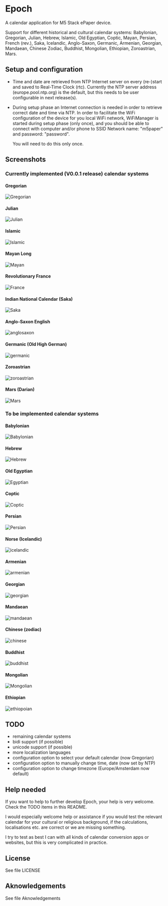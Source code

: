# Epoch

A calendar application for M5 Stack ePaper device.

Support for different historical and cultural calendar systems: Babylonian, Gregorian, Julian, Hebrew, Islamic, Old Egyptian, Coptic, Mayan, Persian, French (rev.), Saka, Icelandic, Anglo-Saxon, Germanic, Armenian, Georgian, Mandaean, Chinese Zodiac, Buddhist, Mongolian, Ethiopian, Zoroastrian, Mars.

## Setup and configuration

* Time and date are retrieved from NTP Internet server on every (re-)start and saved to Real-Time Clock (rtc).
  Currently the NTP server address (europe.pool.ntp.org) is the default, but this needs to be user
  configurable in next release(s).
* During setup phase an Internet connection is needed in order to retrieve correct date and time via NTP.
  In order to facilitate the WiFi configuration of the device for you local WiFi network, WiFiManager is
  started during setup phase (only once), and you should be able to connect with computer and/or phone to
  SSID Network name: "m5paper" and password: "password".

  You will need to do this only once.

## Screenshots

### Currently implemented (V0.0.1 release) calendar systems

#### Gregorian
![Gregorian](https://github.com/jsoeterbroek/epoch/blob/main/assets/screens/gregorian.jpg)
#### Julian
![Julian](https://github.com/jsoeterbroek/epoch/blob/main/assets/screens/julian.jpg)
#### Islamic
![Islamic](https://github.com/jsoeterbroek/epoch/blob/main/assets/screens/islamic.jpg)
#### Mayan Long
![Mayan](https://github.com/jsoeterbroek/epoch/blob/main/assets/screens/mayan.jpg)
#### Revolutionary France
![France](https://github.com/jsoeterbroek/epoch/blob/main/assets/screens/rev_french.jpg)
#### Indian National Calendar (Saka)
![Saka](https://github.com/jsoeterbroek/epoch/blob/main/assets/screens/saka.jpg)
#### Anglo-Saxon English
![anglosaxon](https://github.com/jsoeterbroek/epoch/blob/main/assets/screens/anglosaxon.jpg)
#### Germanic (Old High German)
![germanic](https://github.com/jsoeterbroek/epoch/blob/main/assets/screens/germanic.jpg)
#### Zoroastrian
![zoroastrian](https://github.com/jsoeterbroek/epoch/blob/main/assets/screens/zoroastrian.jpg)
#### Mars (Darian)
![Mars](https://github.com/jsoeterbroek/epoch/blob/main/assets/screens/mars.jpg)

### To be implemented calendar systems

#### Babylonian
![Babylonian](https://github.com/jsoeterbroek/epoch/blob/main/assets/screens/babylonian.jpg)
#### Hebrew
![Hebrew](https://github.com/jsoeterbroek/epoch/blob/main/assets/screens/hebrew.jpg)
#### Old Egyptian
![Egyptian](https://github.com/jsoeterbroek/epoch/blob/main/assets/screens/egyptian.jpg)
#### Coptic
![Coptic](https://github.com/jsoeterbroek/epoch/blob/main/assets/screens/coptic.jpg)
#### Persian
![Persian](https://github.com/jsoeterbroek/epoch/blob/main/assets/screens/persian.jpg)
#### Norse (Icelandic)
![icelandic](https://github.com/jsoeterbroek/epoch/blob/main/assets/screens/icelandic.jpg)
#### Armenian
![armenian](https://github.com/jsoeterbroek/epoch/blob/main/assets/screens/armenian.jpg)
#### Georgian
![georgian](https://github.com/jsoeterbroek/epoch/blob/main/assets/screens/georgian.jpg)
#### Mandaean
![mandaean](https://github.com/jsoeterbroek/epoch/blob/main/assets/screens/mandaean.jpg)
#### Chinese (zodiac)
![chinese](https://github.com/jsoeterbroek/epoch/blob/main/assets/screens/chin_zodiac.jpg)
#### Buddhist
![buddhist](https://github.com/jsoeterbroek/epoch/blob/main/assets/screens/buddhist.jpg)
#### Mongolian
![Mongolian](https://github.com/jsoeterbroek/epoch/blob/main/assets/screens/mongolian.jpg)
#### Ethiopian
![ethiopoian](https://github.com/jsoeterbroek/epoch/blob/main/assets/screens/ethiopian.jpg)

## TODO
* remaining calendar systems
* bidi support (if possible)
* unicode support (if possible)
* more localization languages
* configuration option to select your default calendar (now Gregorian)
* configuration option to manually change time, date (now set by NTP)
* configuration option to change timezone (Europe/Amsterdam now default)

## Help needed
If you want to help to further develop Epoch, your help is very welcome. Check the TODO items in this README.

I would especially welcome help or assistance if you would test the relevant calendar for your
cultural or religious background, if the calculations, localisations etc. are correct or we are missing something.

I try to test as best I can with all kinds of calendar conversion apps or websites, but this is very complicated
in practice.

## License
See file LICENSE

## Aknowledgements
See file Aknowledgements
